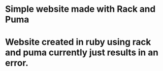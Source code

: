 <h1> Simple website made with Rack and Puma <h1>

<p> Website created in ruby using rack and puma currently just results in an error. <p>
